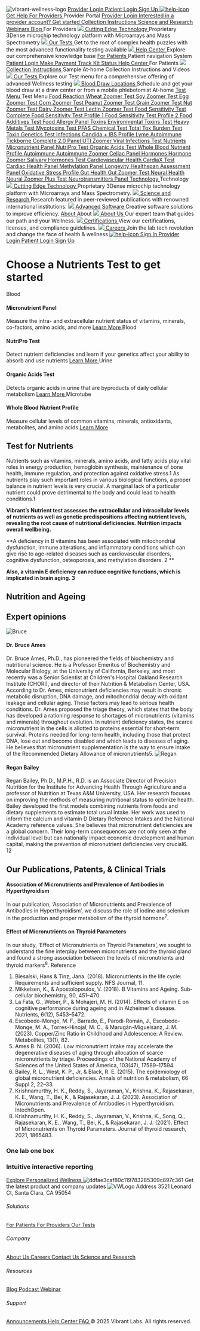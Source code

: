 [](https://vibrant-wellness.com) ![vibrant-wellness-logo](https://vibrant-wellness.com/hubfs/vibrant-wellness-logo.svg)
[ Provider Login ](https://portal.vibrant-wellness.com/#/login)
[ Patient Login ](https://vibrant-wellness.mypatienthubs.com/#/login)
[ Sign Up ](https://vibrant-wellness.com/signup)
[ ![help-icon](https://vibrant-wellness.com/hubfs/help-icon.svg) Get Help  ](https://help.vibrant-wellness.com/hc/en-us)
[ For Providers  ](https://vibrant-wellness.com/for-providers)
Provider Portal
[ Provider Login ](https://portal.vibrant-wellness.com/#/login?nav=1)
[ Interested in a provider account? Get started ](https://portal.vibrant-wellness.com/#/sign-up/whats-your-next-step)
[ Collection Instructions ](https://vibrant-wellness.com/for-patients/collection) [ Science and Research ](https://vibrant-wellness.com/technology/science-research) [ Webinars ](https://vibrant-wellness.com/resources/webinar) [ Blog ](https://vibrant-wellness.com/blog)
For Providers
[ ![](https://vibrant-wellness.com/hubfs/ComplianceGuideline.svg) Cutting Edge Technology  ](https://vibrant-wellness.com/technology/science-technology)
Proprietary 3Dense microchip technology platform with Microarrays and Mass Spectrometry
[ ![](https://vibrant-wellness.com/hubfs/HD%20Assets/Testing.svg) Our Tests  ](https://vibrant-wellness.com/tests)
Get to the root of complex health puzzles with the most advanced functionality testing available
[ ![](https://vibrant-wellness.com/hubfs/HD%20Assets/HelpCenter.svg) Help Center  ](https://help.vibrant-wellness.com/hc/en-us)
Explore our comprehensive knowledge base
[ For Patients  ](https://vibrant-wellness.com/for-patients)
Patient navigation System
[ Patient Login ](https://vibrant-wellness.mypatienthubs.com/#/login)
[ Make Payment ](https://www.vibrant-america.com/patient-nav-portal?__hstc=84994950.8c23a42e465a0feea61828a5132730b1.1758156403214.1758156403214.1758156403214.1&__hssc=84994950.1.1758156403214&__hsfp=784725215) [ Track Kit Status ](https://www.vibrant-america.com/patient-nav-portal?__hstc=84994950.8c23a42e465a0feea61828a5132730b1.1758156403214.1758156403214.1758156403214.1&__hssc=84994950.1.1758156403214&__hsfp=784725215) [ Help Center ](https://help.vibrant-wellness.com/hc/en-us)
For Patients
[ ![](https://vibrant-wellness.com/hubfs/HD%20Assets/SampleTypeInstruction.svg) Collection Instructions  ](https://vibrant-wellness.com/for-patients/collection)
Sample At-home Collection Instructions and Videos
[ ![](https://vibrant-wellness.com/hubfs/HD%20Assets/Testing.svg) Our Tests  ](https://vibrant-wellness.com/tests)
Explore our Test menu for a comprehensive offering of advanced Wellness testing
[ ![](https://vibrant-wellness.com/hubfs/HD%20Assets/BloodDrawLocations.svg) Blood Draw Locations  ](https://www.vibrant-america.com/blood-draw-maps/v2?__hstc=84994950.8c23a42e465a0feea61828a5132730b1.1758156403214.1758156403214.1758156403214.1&__hssc=84994950.1.1758156403214&__hsfp=784725215)
Schedule and get your blood draw at a draw center or from a mobile phlebotomist At-home
[ Test Menu  ](https://vibrant-wellness.com/tests)
Test Menu
[ Food Reaction  ](https://vibrant-wellness.com/tests/food-reaction)
[ Wheat Zoomer Test ](https://vibrant-wellness.com/tests/food-reaction/wheat-zoomer) [ Soy Zoomer Test ](https://vibrant-wellness.com/tests/food-reaction/soy-zoomer) [ Egg Zoomer Test ](https://vibrant-wellness.com/tests/food-reaction/egg-zoomer) [ Corn Zoomer Test ](https://vibrant-wellness.com/tests/food-reaction/corn-zoomer) [ Peanut Zoomer Test ](https://vibrant-wellness.com/tests/food-reaction/peanut-zoomer) [ Grain Zoomer Test ](https://vibrant-wellness.com/tests/food-reaction/grain-zoomer) [ Nut Zoomer Test ](https://vibrant-wellness.com/tests/food-reaction/nut-zoomer)
[ Dairy Zoomer Test ](https://vibrant-wellness.com/tests/food-reaction/dairy-zoomer) [ Lectin Zoomer Test ](https://vibrant-wellness.com/tests/food-reaction/lectin-zoomer) [ Food Sensitivity Test Complete ](https://vibrant-wellness.com/tests/food-reaction/food-sensitivity-complete) [ Food Sensitivity Test Profile 1 ](https://vibrant-wellness.com/tests/food-reaction/food-sensitivity-profile-1) [ Food Sensitivity Test Profile 2 ](https://vibrant-wellness.com/tests/food-reaction/food-sensitivity-profile-2) [ Food Additives Test ](https://vibrant-wellness.com/tests/food-reaction/food-additives) [ Food Allergy Panel ](https://vibrant-wellness.com/tests/food-reaction/food-allergy-panel)
[ Toxins  ](https://vibrant-wellness.com/tests/toxins)
[ Environmental Toxins Test ](https://vibrant-wellness.com/tests/toxins/environmental-toxins) [ Heavy Metals Test ](https://vibrant-wellness.com/tests/toxins/heavy-metals) [ Mycotoxins Test ](https://vibrant-wellness.com/tests/toxins/mycotoxins) [ PFAS Chemical Test ](https://vibrant-wellness.com/tests/toxins/pfas-chemical) [ Total Tox Burden Test ](https://vibrant-wellness.com/tests/toxins/total-tox-burden) [ Toxin Genetics Test ](https://vibrant-wellness.com/tests/toxins/toxin-genetics)
[ Infections  ](https://vibrant-wellness.com/tests/infections)
[ Candida + IBS Profile ](https://vibrant-wellness.com/tests/infections/candida-ibs-profile) [ Lyme Autoimmune ](https://vibrant-wellness.com/tests/infections/lyme-autoimmune) [ Tickborne Complete 2.0 Panel ](https://vibrant-wellness.com/tests/infections/tickborne-disease) [ UTI Zoomer ](https://vibrant-wellness.com/tests/infections/uti-zoomer) [ Viral Infections Test ](https://vibrant-wellness.com/tests/infections/viral-infections)
[ Nutrients  ](https://vibrant-wellness.com/tests/nutrients)
[ Micronutrient Panel ](https://vibrant-wellness.com/tests/nutrients/micronutrient-panel) [ NutriPro Test ](https://vibrant-wellness.com/tests/nutrients/nutripro) [ Organic Acids Test ](https://vibrant-wellness.com/tests/nutrients/organic-acids) [ Whole Blood Nutrient Profile ](https://vibrant-wellness.com/tests/nutrients/whole-blood-nutrient-profile)
[ Autoimmune  ](https://vibrant-wellness.com/tests/autoimmune)
[ Autoimmune Zoomer ](https://vibrant-wellness.com/tests/autoimmune/autoimmune-zoomer) [ Celiac Panel ](https://vibrant-wellness.com/tests/autoimmune/celiac-panel)
[ Hormones  ](https://vibrant-wellness.com/tests/hormones)
[ Hormone Zoomer ](https://vibrant-wellness.com/tests/hormones/hormone-zoomer) [ Salivary Hormones Test ](https://vibrant-wellness.com/tests/hormones/salivary-hormone)
[ Cardiovascular Health  ](https://vibrant-wellness.com/tests/cardiovascular-health)
[ CardiaX Test ](https://vibrant-wellness.com/tests/cardiovascular/cardia-x) [ Cardiac Health Panel ](https://vibrant-wellness.com/tests/cardiovascular/cardiac-health-panel) [ Methylation Panel ](https://vibrant-wellness.com/tests/cardiovascular/methylation-panel)
[ Longevity  ](https://vibrant-wellness.com/tests/longevity)
[ Healthspan Assessment Panel ](https://vibrant-wellness.com/tests/longevity/healthspan-assessment-panel) [ Oxidative Stress Profile ](https://vibrant-wellness.com/tests/longevity/oxidative-stress-profile)
[ Gut Health  ](https://vibrant-wellness.com/tests/gut-health)
[ Gut Zoomer Test ](https://vibrant-wellness.com/tests/gut-health/gut-zoomer)
[ Neural Health  ](https://vibrant-wellness.com/tests/neural-health)
[ Neural Zoomer Plus Test ](https://vibrant-wellness.com/tests/neural-health/neural-zoomer-plus) [ Neurotransmitters Panel ](https://vibrant-wellness.com/tests/neural-health/neurotransmitters-panel)
[ Technology  ](https://vibrant-wellness.com/technology/science-technology)
Technology
[ ![](https://vibrant-wellness.com/hubfs/ComplianceGuideline.svg) Cutting Edge Technology  ](https://vibrant-wellness.com/technology/science-technology)
Proprietary 3Dense microchip technology platform with Microarrays and Mass Spectrometry.
[ ![](https://vibrant-wellness.com/hubfs/HD%20Assets/ScienceandResearch.svg) Science and Research  ](https://vibrant-wellness.com/technology/science-research)
Research featured in peer-reviewed publications with renowned international institutions.
[ ![](https://vibrant-wellness.com/hubfs/HD%20Assets/AdvanceSoftware.svg) Advanced Software  ](https://vibrant-wellness.com/technology/advanced-software)
Creative software solutions to improve efficiency.
[ About  ](https://vibrant-wellness.com/about-us)
About
[ ![](https://vibrant-wellness.com/hubfs/HD%20Assets/AboutUs.svg) About Us  ](https://vibrant-wellness.com/about-us)
Our expert team that guides our path and your Wellness.
[ ![](https://vibrant-wellness.com/hubfs/HD%20Assets/Certificate.svg) Certifications  ](https://vibrant-wellness.com/resources/certifications)
View our certifications, licenses, and compliance guidelines.
[ ![](https://vibrant-wellness.com/hubfs/HD%20Assets/Career.svg) Careers  ](https://vibrant-wellness.com/career)
Join the lab tech revolution and change the face of health & wellness
[ ![help-icon](https://vibrant-wellness.com/hubfs/help-icon.svg) ](https://help.vibrant-wellness.com/hc/en-us)
[ Sign In  ](https://vibrant-wellness.com/tests/nutrients)
[ Provider Login ](https://portal.vibrant-wellness.com/#/login)
[ Patient Login ](https://vibrant-wellness.mypatienthubs.com/#/login)
[ Sign Up ](https://vibrant-wellness.com/signup)
#  Choose a Nutrients Test to get started
Blood
####  Micronutrient Panel
Measure the intra- and extracellular nutrient status of vitamins, minerals, co-factors, amino acids, and more
[ Learn More ](https://vibrant-wellness.com/tests/nutrients/micronutrient-panel)
Blood
####  NutriPro Test
Detect nutrient deficiencies and learn if your genetics affect your ability to absorb and use nutrients
[ Learn More ](https://vibrant-wellness.com/tests/nutrients/nutripro)
Urine
####  Organic Acids Test
Detects organic acids in urine that are byproducts of daily cellular metabolism
[ Learn More ](https://vibrant-wellness.com/tests/nutrients/organic-acids)
Microtube
####  Whole Blood Nutrient Profile
Measure cellular levels of common vitamins, minerals, antioxidants, metabolites, and amino acids
[ Learn More ](https://vibrant-wellness.com/tests/nutrients/whole-blood-nutrient-profile)
##  Test for Nutrients
Nutrients such as vitamins, minerals, amino acids, and fatty acids play vital roles in energy production, hemoglobin synthesis, maintenance of bone health, immune regulation, and protection against oxidative stress.1 As nutrients play such important roles in various biological functions, a proper balance in nutrient levels is very crucial. A marginal lack of a particular nutrient could prove detrimental to the body and could lead to health conditions.1

**Vibrant’s Nutrient test assesses the extracellular and intracellular levels of nutrients as well as genetic predispositions affecting nutrient levels, revealing the root cause of nutritional deficiencies.**
**Nutrition impacts overall wellbeing.**

**A deficiency in B vitamins has been associated with mitochondrial dysfunction, immune alterations, and inflammatory conditions which can give rise to age-related diseases such as cardiovascular disorders, cognitive dysfunction, osteoporosis, and methylation disorders. 2 **

**Also, a vitamin E deficiency can reduce cognitive functions, which is implicated in brain aging. 3**
##  Nutrition and Ageing
##  Expert opinions
![Bruce](https://vibrant-wellness.com/hs-fs/hubfs/Category/Bruce.webp?width=328&height=436&name=Bruce.webp)
####  Dr. Bruce Ames
Dr. Bruce Ames, Ph.D., has pioneered the fields of biochemistry and nutritional science. He is a Professor Emeritus of Biochemistry and Molecular Biology, at the University of California, Berkeley, and most recently was a Senior Scientist at Children's Hospital Oakland Research Institute (CHORI), and director of their Nutrition & Metabolism Center, USA. According to Dr. Ames, micronutrient deficiencies may result in chronic metabolic disruption, DNA damage, and mitochondrial decay with oxidant leakage and cellular aging. These factors may lead to serious health conditions. Dr. Ames proposed the triage theory, which states that the body has developed a rationing response to shortages of micronutrients (vitamins and minerals) throughout evolution. In nutrient deficiency states, the scarce micronutrient in the cells is allotted to proteins essential for short-term survival. Proteins needed for long-term health, including those that protect DNA, lose out and become disabled and which leads to diseases of aging. He believes that micronutrient supplementation is the way to ensure intake of the Recommended Dietary Allowance of micronutrients5.
![Regan](https://vibrant-wellness.com/hs-fs/hubfs/Regan.png?width=335&height=444&name=Regan.png)
####  Regan Bailey
Regan Bailey, Ph.D., M.P.H., R.D. is an Associate Director of Precision Nutrition for the Institute for Advancing Health Through Agriculture and a professor of Nutrition at Texas A&M University, USA. Her research focuses on improving the methods of measuring nutritional status to optimize health. Bailey developed the first models combining nutrients from foods and dietary supplements to estimate total usual intake. Her work was used to inform the calcium and vitamin D Dietary Reference Intakes and the National Academy reference values. She believes that micronutrient deficiencies are a global concern. Their long-term consequences are not only seen at the individual level but can nationally impact economic development and human capital, making the prevention of micronutrient deficiencies very crucial6.
12
##  Our Publications, Patents, & Clinical Trials
####  Association of Micronutrients and Prevalence of Antibodies in Hyperthyroidism
In our publication, ‘Association of Micronutrients and Prevalence of Antibodies in Hyperthyroidism’, we discuss the role of iodine and selenium in the production and proper metabolism of the thyroid hormone<sup>7</sup>.
####  Effect of Micronutrients on Thyroid Parameters
In our study, ‘Effect of Micronutrients on Thyroid Parameters’, we sought to understand the fine interplay between micronutrients and the thyroid gland and found a strong association between the levels of micronutrients and thyroid markers<sup>8</sup>.
Reference
1. Biesalski, Hans & Tinz, Jana. (2018). Micronutrients in the life cycle: Requirements and sufficient supply. NFS Journal, 11.
2. Mikkelsen, K., & Apostolopoulos, V. (2018). B Vitamins and Ageing. Sub-cellular biochemistry, 90, 451–470.
3. La Fata, G., Weber, P., & Mohajeri, M. H. (2014). Effects of vitamin E on cognitive performance during ageing and in Alzheimer's disease. Nutrients, 6(12), 5453–5472.
4. Escobedo-Monge, M. F., Barrado, E., Parodi-Román, J., Escobedo-Monge, M. A., Torres-Hinojal, M. C., & Marugán-Miguelsanz, J. M. (2023). Copper/Zinc Ratio in Childhood and Adolescence: A Review. Metabolites, 13(1), 82.
5. Ames B. N. (2006). Low micronutrient intake may accelerate the degenerative diseases of aging through allocation of scarce micronutrients by triage. Proceedings of the National Academy of Sciences of the United States of America, 103(47), 17589–17594.
6. Bailey, R. L., West, K. P., Jr, & Black, R. E. (2015). The epidemiology of global micronutrient deficiencies. Annals of nutrition & metabolism, 66 Suppl 2, 22–33.
7. Krishnamurthy, H. K., Reddy, S., Jayaraman, V., Krishna, K., Rajasekaran, K. E., Wang, T., Bei, K., & Rajasekaran, J. J. (2023). Association of Micronutrients and Prevalence of Antibodies in Hyperthyroidism. IntechOpen.
8. Krishnamurthy, H. K., Reddy, S., Jayaraman, V., Krishna, K., Song, Q., Rajasekaran, K. E., Wang, T., Bei, K., & Rajasekaran, J. J. (2021). Effect of Micronutrients on Thyroid Parameters. Journal of thyroid research, 2021, 1865483.
###  One lab one box
###  Intuitive interactive reporting
[ Explore Personalized Wellness ](https://vibrant-wellness.com/signup)
![ddfae3caf80c119783285309c897c361](https://vibrant-wellness.com/hs-fs/hubfs/ddfae3caf80c119783285309c897c361.png?width=684&height=600&name=ddfae3caf80c119783285309c897c361.png)
Get the latest product and company updates
![VWLogo](https://vibrant-wellness.com/hubfs/HD%20Assets/VWLogo.svg)
[ ](https://www.instagram.com/vibrantlabs) [ ](https://x.com/vibrantlabs1?lang=en) [ ](https://www.facebook.com/VibrantAmerica/) [ ](https://www.youtube.com/@VibrantWellnessLabs) [ ](https://www.linkedin.com/company/vibrantwellness)
Address
3521 Leonard Ct, Santa Clara, CA 95054
######  Solutions
[ For Patients ](https://vibrant-wellness.com/for-patients) [ For Providers ](https://vibrant-wellness.com/for-providers) [ Our Tests ](https://vibrant-wellness.com/tests)
######  Company
[ About Us ](https://vibrant-wellness.com/about-us) [ Careers ](https://vibrant-wellness.com/career) [ Contact Us ](https://vibrant-wellness.com/contact-us) [ Science and Research ](https://vibrant-wellness.com/technology/science-research)
######  Resources
[ Blog ](https://vibrant-wellness.com/blog) [ Podcast ](https://vibrant-wellness.com/podcast) [ Webinar ](https://vibrant-wellness.com/resources/webinar)
######  Support
[ Announcements ](https://vibrant-wellness.com/resources/announcements) [ Help Center ](https://help.vibrant-wellness.com/hc/en-us) [ FAQ ](https://help.vibrant-wellness.com/hc/en-us/categories/10029267716635-FAQs)
© 2025 Vibrant Labs. All rights reserved.